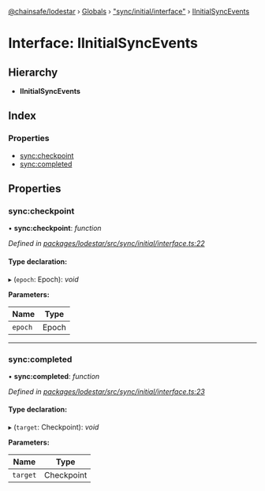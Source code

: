 [@chainsafe/lodestar](../README.md) › [Globals](../globals.md) › ["sync/initial/interface"](../modules/_sync_initial_interface_.md) › [IInitialSyncEvents](_sync_initial_interface_.iinitialsyncevents.md)

# Interface: IInitialSyncEvents

## Hierarchy

* **IInitialSyncEvents**

## Index

### Properties

* [sync:checkpoint](_sync_initial_interface_.iinitialsyncevents.md#sync:checkpoint)
* [sync:completed](_sync_initial_interface_.iinitialsyncevents.md#sync:completed)

## Properties

###  sync:checkpoint

• **sync:checkpoint**: *function*

*Defined in [packages/lodestar/src/sync/initial/interface.ts:22](https://github.com/ChainSafe/lodestar/blob/c806550/packages/lodestar/src/sync/initial/interface.ts#L22)*

#### Type declaration:

▸ (`epoch`: Epoch): *void*

**Parameters:**

Name | Type |
------ | ------ |
`epoch` | Epoch |

___

###  sync:completed

• **sync:completed**: *function*

*Defined in [packages/lodestar/src/sync/initial/interface.ts:23](https://github.com/ChainSafe/lodestar/blob/c806550/packages/lodestar/src/sync/initial/interface.ts#L23)*

#### Type declaration:

▸ (`target`: Checkpoint): *void*

**Parameters:**

Name | Type |
------ | ------ |
`target` | Checkpoint |

